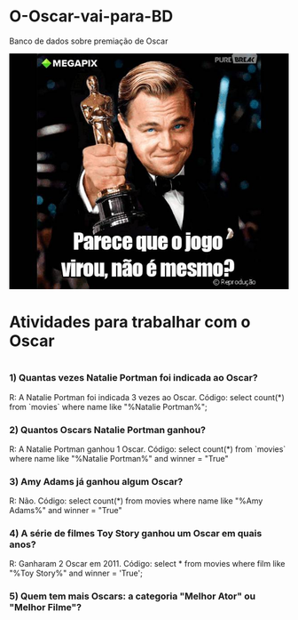 # O-Oscar-vai-para-BD
Banco de dados sobre premiação de Oscar

<img src = "https://github.com/DevGuiMuniz/O-Oscar-vai-para-BD/blob/main/oscar.jpg">

<h1>Atividades para trabalhar com o Oscar<h1/>
  
  <h3> 1) Quantas vezes Natalie Portman foi indicada ao Oscar? </h3>

  <p>R: A Natalie Portman foi indicada 3 vezes ao Oscar.
    Código: select count(*) from `movies` where name like "%Natalie  Portman%";</p>
  
  <h3>2) Quantos Oscars Natalie Portman ganhou?</h3>
  
  <p> R: A Natalie Portman ganhou 1 Oscar. Código: select count(*) from `movies` where name like "%Natalie Portman%" and winner = "True" </p>
  
  <h3>3) Amy Adams já ganhou algum Oscar? </h3>
  
  <p>R: Não. Código: select count(*) from movies where name like "%Amy Adams%" and winner = "True" </p>
  
  <h3> 4) A série de filmes Toy Story ganhou um Oscar em quais anos? </h3>

  <p> R: Ganharam 2 Oscar em 2011. Código: select * from movies where film like "%Toy Story%" and winner = 'True';</p>
  
  <h3>5) Quem tem mais Oscars: a categoria "Melhor Ator" ou "Melhor Filme"?</h3>
